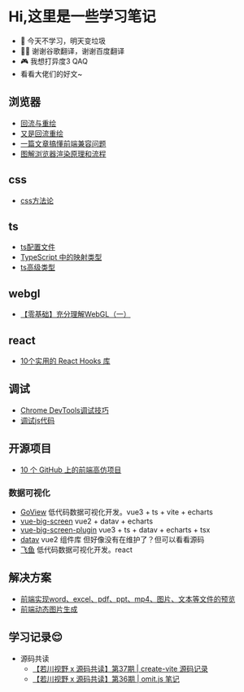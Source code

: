 <!--
 * @Desc: 
 * @Author: 曾茹菁
 * @Date: 2022-08-02 15:27:44
 * @LastEditors: 曾茹菁
 * @LastEditTime: 2022-08-30 11:39:51
-->
# Hi,这里是一些学习笔记
- 🙉 今天不学习，明天变垃圾
- 🐻‍❄️ 谢谢谷歌翻译，谢谢百度翻译
- 🎮 我想打异度3 QAQ
- 看看大佬们的好文~
## 浏览器

- [回流与重绘](https://juejin.cn/post/6844903569087266823)
- [又是回流重绘](https://juejin.cn/post/7013131773756309517)
- [一篇文章搞懂前端兼容问题](https://juejin.cn/post/7130435421904830494)
- [图解浏览器渲染原理和流程](https://mp.weixin.qq.com/s/9GMk0kFTHyTW_UrL0svNpQ)

## css

- [css方法论](https://juejin.cn/post/7113732818663899166)
## ts
- [ts配置文件](https://mp.weixin.qq.com/s/pxbQbvZP2IWMQzA7v8YV4w)
- [TypeScript 中的映射类型](https://juejin.cn/post/7129379753651830815)
- [ts高级类型](https://mp.weixin.qq.com/s/usDh1-Wzxrf4BftfWhwduA)
## webgl
- [【零基础】充分理解WebGL（一）](https://juejin.cn/post/7098256201661546532)
## react
- [10个实用的 React Hooks 库](https://juejin.cn/post/7112256252868034591)
## 调试
- [Chrome DevTools调试技巧](https://juejin.cn/post/7125613440000851975)
- [调试js代码](https://juejin.cn/post/7030584939020042254)
## 开源项目
- [10 个 GitHub 上的前端高仿项目](https://juejin.cn/post/7124909032808120328)
### 数据可视化
- [GoView](https://gitee.com/MTrun/go-view) 低代码数据可视化开发。vue3 + ts + vite + echarts
- [vue-big-screen](https://gitee.com/MTrun/big-screen-vue-datav) vue2 + datav + echarts
- [vue-big-screen-plugin](https://gitee.com/MTrun/vue-big-screen-plugin) vue3 + ts + datav + echarts + tsx
- [datav](https://github.com/DataV-Team/DataV) vue2 组件库 但好像没有在维护了？但可以看看源码
- [飞鱼](https://github.com/CloudWise-OpenSource/FlyFish) 低代码数据可视化开发。react 
## 解决方案
- [前端实现word、excel、pdf、ppt、mp4、图片、文本等文件的预览](https://juejin.cn/post/7071598747519549454)
- [前端动态图片生成](https://mp.weixin.qq.com/s/Vzq_aYKVPxjXCVsLmoq88g)
## 学习记录😌 
- 源码共读
  - [【若川视野 x 源码共读】第37期 | create-vite 源码记录](https://juejin.cn/post/7131998239502368776)
  - [【若川视野 x 源码共读】第36期 | omit.js 笔记](https://juejin.cn/post/7130604665078546469)
<!-- ## 😌 -->

<script setup lang="ts">
import sidebar from "./sidebar.ts"
</script>
<nav-ul :list="sidebar"></nav-ul>